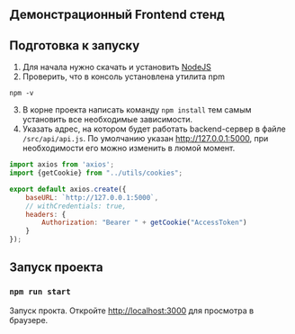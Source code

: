 ## Демонстрационный Frontend стенд

## Подготовка к запуску

1. Для начала нужно скачать и установить [NodeJS](https://nodejs.org/en/download/)
2. Проверить, что в консоль установлена утилита npm

```shell
npm -v
```

3. В корне проекта написать команду `npm install` тем самым установить все необходимые зависимости.
4. Указать адрес, на котором будет работать backend-сервер в файле `/src/api/api.js`. По умолчанию
   указан http://127.0.0.1:5000, при необходимости его можно изменить в люмой момент.

```javascript
import axios from 'axios';
import {getCookie} from "../utils/cookies";

export default axios.create({
    baseURL: `http://127.0.0.1:5000`,
    // withCredentials: true,
    headers: {
        Authorization: "Bearer " + getCookie("AccessToken")
    }
});
```

## Запуск проекта

### `npm run start`

Запуск прокта. Откройте [http://localhost:3000](http://localhost:3000) для просмотра в браузере.
